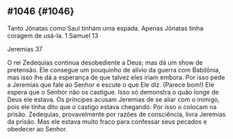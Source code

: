 ## #1046 {#1046}

Tanto Jônatas como Saul tinham uma espada. Apenas Jônatas tinha coragem de usá-la. 1 Samuel 13

Jeremias 37

O rei Zedequias continua desobediente a Deus; mas dá um show de pretensão. Ele consegue um pouquinho de alívio da guerra com Babilônia, mas isso lhe dá a esperança de que talvez eles iriam embora. Por isso pede a Jeremias que fale ao Senhor e escute o que Ele diz. (Parece bom!) Ele espera que o Senhor não os castigue. Isso só demonstra o quão longe de Deus ele estava. Os príncipes acusam Jeremias de se aliar com o inimigo, pois ele tinha dito que o castigo estava chegando. Por isso o colocam na prisão. Zedequias, provavelmente por razões de consciência, livra Jeremias da prisão. Mas ele estava muito fraco para confessar seus pecados e obedecer ao Senhor.